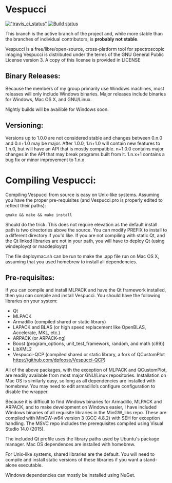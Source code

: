 Vespucci 
========
[!["travis_ci_status"](https://travis-ci.org/VespucciProject/Vespucci.svg?branch=master)](https://travis-ci.org/VespucciProject/Vespucci) [![Build status](https://ci.appveyor.com/api/projects/status/3v1voa5sim7whv55?svg=true)](https://ci.appveyor.com/project/VespucciProject/vespucci)

This branch is the active branch of the project and, while more stable than the branches of individual contributors, is **probably not stable**.

Vespucci is a free/libre/open-source, cross-platform tool for spectroscopic
imaging
Vespucci is distributed under the terms of the GNU General Public License version 3.
A copy of this license is provided in LICENSE

Binary Releases:
-----------------
Because the members of my group primarily use Windows machines, most releases 
will only include Windows binaries.  Major releases include binaries for 
Windows, Mac OS X, and GNU/Linux.

Nightly builds will be availible for Windows soon.

Versioning:
-----------
Versions up to 1.0.0 are not considered stable and changes between 0.n.0 and 0.n+1.0 may be major.
After 1.0.0, 1.n+1.0 will contain new features to 1.n.0, but will have an API that is mostly compatible. n+1.0.0 contains major changes in the API that may break programs built from it. 1.n.x+1 contains a bug fix or minor improvement to 1.n.x

Compiling Vespucci:
===================
Compiling Vespucci from source is easy on Unix-like systems. Assuming you
have the proper pre-requisites (and Vespucci.pro is properly edited to reflect
their paths):

    qmake && make && make install

Should do the trick. This does not require elevation as the default install path
is two directories above the source. You can modify PREFIX to install to a different
directory if you'd like. If you are not compiling with static Qt, and the Qt linked
libraries are not in your path, you will have to deploy Qt (using windeployqt or macdeployqt)

The file deploymac.sh can be run to make the .app file run on Mac OS X, assuming that you used homebrew to install all dependencies.

Pre-requisites:
--------------------
If you can compile and install MLPACK and have the Qt framework installed,
then you can compile and install Vespucci. You should have the following
libraries on your system:

* Qt
* MLPACK
* Armadillo (compiled shared or static library)
* LAPACK and BLAS (or high speed replacement like OpenBLAS, Accelerate, MKL, etc.)
* ARPACK (or ARPACK-ng)
* Boost (program_options, unit_test_framework, random, and math (c99))
* LibXML2
* Vespucci-QCP (compiled shared or static library, a fork of QCustomPlot https://github.com/dpfoose/Vespucci-QCP)

All of the above packages, with the exception of MLPACK and QCustomPlot, are 
readily available from most major GNU/Linux repositories. Installation on Mac
OS is similarly easy, so long as all dependencies are installed with homebrew. You may need to edit armadillo’s configure configuration to disable the wrapper.

Because it is difficult to find Windows binaries for Armadillo, MLPACK and ARPACK,
and to make development on Windows easier, I have included Windows binaries of all
requisite libraries in the MinGW_libs repo. These are compiled with MinGW-w64 
version 3 (GCC 4.8.2) with SEH for exception handling. The MSVC repo includes the prerequisites compiled using Visual Studio 14.0 (2015).

The included Qt profile uses the library paths used by Ubuntu's package manager.
Mac OS dependences are installed with homebrew.

For Unix-like systems, shared libraries are the default. You will need to
compile and install static versions of these libraries if you want a stand-alone executable.

Windows dependencies can mostly be installed using NuGet.


 
